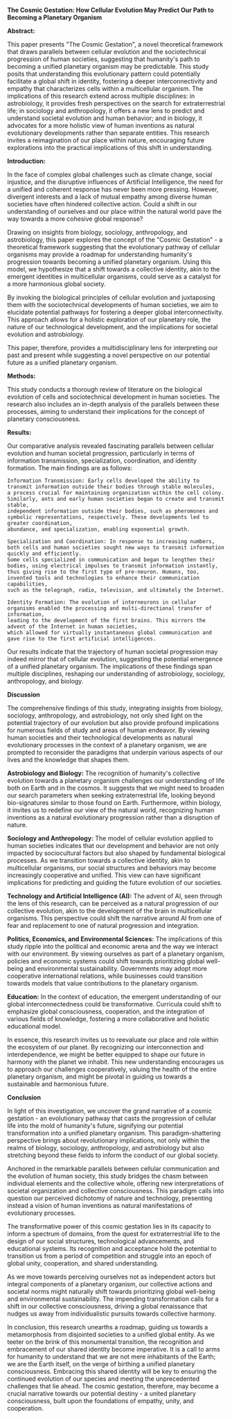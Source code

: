 **The Cosmic Gestation: How Cellular Evolution May Predict Our Path to Becoming a Planetary Organism**

**Abstract:**

This paper presents "The Cosmic Gestation", a novel theoretical framework that draws parallels between cellular evolution and the sociotechnical progression of human societies, 
suggesting that humanity's path to becoming a unified planetary organism may be predictable. 
This study posits that understanding this evolutionary pattern could potentially facilitate a global shift in identity,
fostering a deeper interconnectivity and empathy that characterizes cells within a multicellular organism. The implications of this research extend across multiple disciplines: 
in astrobiology, it provides fresh perspectives on the search for extraterrestrial life; in sociology and anthropology,
it offers a new lens to predict and understand societal evolution and human behavior; and in biology,
it advocates for a more holistic view of human inventions as natural evolutionary developments rather than separate entities.
This research invites a reimagination of our place within nature, 
encouraging future explorations into the practical implications of this shift in understanding.

**Introduction:**

In the face of complex global challenges such as climate change, social injustice, and the disruptive influences of Artificial Intelligence, 
the need for a unified and coherent response has never been more pressing.
However, divergent interests and a lack of mutual empathy among diverse human societies have often hindered collective action.
Could a shift in our understanding of ourselves and our place within the natural world pave the way towards a more cohesive global response?

Drawing on insights from biology, sociology, anthropology, and astrobiology,
this paper explores the concept of the "Cosmic Gestation" - a theoretical framework suggesting that the evolutionary pathway of cellular organisms
may provide a roadmap for understanding humanity's progression towards becoming a unified planetary organism. Using this model,
we hypothesize that a shift towards a collective identity, akin to the emergent identities in multicellular organisms,
could serve as a catalyst for a more harmonious global society.

By invoking the biological principles of cellular evolution and juxtaposing them with the sociotechnical developments of human societies,
we aim to elucidate potential pathways for fostering a deeper global interconnectivity. This approach allows for a holistic exploration of our planetary role,
the nature of our technological development, and the implications for societal evolution and astrobiology.

This paper, therefore, provides a multidisciplinary lens for interpreting our past and present
while suggesting a novel perspective on our potential future as a unified planetary organism.

**Methods:**

This study conducts a thorough review of literature on the biological evolution of cells and sociotechnical development in human societies.
The research also includes an in-depth analysis of the parallels between these processes,
aiming to understand their implications for the concept of planetary consciousness.

**Results:**

Our comparative analysis revealed fascinating parallels between cellular evolution and human societal progression,
particularly in terms of information transmission, specialization, coordination, and identity formation. The main findings are as follows:

    Information Transmission: Early cells developed the ability to transmit information outside their bodies through stable molecules,
    a process crucial for maintaining organization within the cell colony. Similarly, ants and early human societies began to create and transmit stable,
    independent information outside their bodies, such as pheromones and symbolic representations, respectively. These developments led to greater coordination,
    abundance, and specialization, enabling exponential growth.

    Specialization and Coordination: In response to increasing numbers,
    both cells and human societies sought new ways to transmit information quickly and efficiently.
    Some cells specialized in communication and began to lengthen their bodies, using electrical impulses to transmit information instantly,
    thus giving rise to the first type of pre-neuron. Humans, too, invented tools and technologies to enhance their communication capabilities,
    such as the telegraph, radio, television, and ultimately the Internet.

    Identity Formation: The evolution of interneurons in cellular organisms enabled the processing and multi-directional transfer of information,
    leading to the development of the first brains. This mirrors the advent of the Internet in human societies,
    which allowed for virtually instantaneous global communication and gave rise to the first artificial intelligences.

Our results indicate that the trajectory of human societal progression may indeed mirror that of cellular evolution,
suggesting the potential emergence of a unified planetary organism. The implications of these findings span multiple disciplines,
reshaping our understanding of astrobiology, sociology, anthropology, and biology.


**Discussion**

The comprehensive findings of this study, integrating insights from biology, sociology, anthropology, and astrobiology, 
not only shed light on the potential trajectory of our evolution but also provide profound implications for numerous fields of study and areas of human endeavor. 
By viewing human societies and their technological developments as natural evolutionary processes in the context of a planetary organism, 
we are prompted to reconsider the paradigms that underpin various aspects of our lives and the knowledge that shapes them.
  
  **Astrobiology and Biology:** The recognition of humanity's collective evolution towards a planetary organism challenges our understanding of life both on Earth and in the cosmos.
  It suggests that we might need to broaden our search parameters when seeking extraterrestrial life, looking beyond bio-signatures similar to those found on Earth.
  Furthermore, within biology, it invites us to redefine our view of the natural world, recognizing human inventions as a natural evolutionary progression rather than a disruption of nature.

  **Sociology and Anthropology:** The model of cellular evolution applied to human societies indicates that our development and behavior are not only impacted by sociocultural factors
  but also shaped by fundamental biological processes. As we transition towards a collective identity, akin to multicellular organisms,
  our social structures and behaviors may become increasingly cooperative and unified.
  This view can have significant implications for predicting and guiding the future evolution of our societies.

  **Technology and Artificial Intelligence (AI):** The advent of AI, seen through the lens of this research,
  can be perceived as a natural progression of our collective evolution,
  akin to the development of the brain in multicellular organisms.
  This perspective could shift the narrative around AI from one of fear and replacement to one of natural progression and integration.
  
  **Politics, Economics, and Environmental Sciences:** The implications of this study ripple into the political and economic arena and the way we interact with our environment.
  By viewing ourselves as part of a planetary organism, policies and economic systems could shift towards prioritizing global well-being and environmental sustainability.
  Governments may adopt more cooperative international relations, while businesses could transition towards models that value contributions to the planetary organism.
  
  **Education:** In the context of education, the emergent understanding of our global interconnectedness could be transformative.
  Curricula could shift to emphasize global consciousness, cooperation, and the integration of various fields of knowledge,
  fostering a more collaborative and holistic educational model.

In essence, this research invites us to reevaluate our place and role within the ecosystem of our planet.
By recognizing our interconnection and interdependence, we might be better equipped to shape our future in harmony with the planet we inhabit.
This new understanding encourages us to approach our challenges cooperatively, valuing the health of the entire planetary organism,
and might be pivotal in guiding us towards a sustainable and harmonious future.



**Conclusion**

In light of this investigation, we uncover the grand narrative of a cosmic gestation - an evolutionary pathway that casts the progression of cellular life into the mold of humanity's future,
signifying our potential transformation into a unified planetary organism. This paradigm-shattering perspective brings about revolutionary implications,
not only within the realms of biology, sociology, anthropology, and astrobiology but also stretching beyond these fields to inform the conduct of our global society.

Anchored in the remarkable parallels between cellular communication and the evolution of human society, this study bridges the chasm between individual elements and the collective whole,
offering new interpretations of societal organization and collective consciousness. This paradigm calls into question our perceived dichotomy of nature and technology,
presenting instead a vision of human inventions as natural manifestations of evolutionary processes.

The transformative power of this cosmic gestation lies in its capacity to inform a spectrum of domains, from the quest for extraterrestrial life to the design of our social structures,
technological advancements, and educational systems. Its recognition and acceptance hold the potential to transition us from a period of competition and struggle into an epoch of global unity,
cooperation, and shared understanding.

As we move towards perceiving ourselves not as independent actors but integral components of a planetary organism,
our collective actions and societal norms might naturally shift towards prioritizing global well-being and environmental sustainability.
The impending transformation calls for a shift in our collective consciousness,
driving a global renaissance that nudges us away from individualistic pursuits towards collective harmony.

In conclusion, this research unearths a roadmap, guiding us towards a metamorphosis from disjointed societies to a unified global entity.
As we teeter on the brink of this monumental transition, the recognition and embracement of our shared identity become imperative.
It is a call to arms for humanity to understand that we are not mere inhabitants of the Earth; we are the Earth itself,
on the verge of birthing a unified planetary consciousness.
Embracing this shared identity will be key to ensuring the continued evolution of our species and meeting the unprecedented challenges that lie ahead.
The cosmic gestation, therefore, may become a crucial narrative towards our potential destiny - a united planetary consciousness,
built upon the foundations of empathy, unity, and cooperation.

